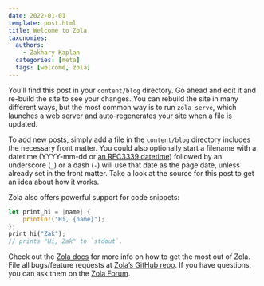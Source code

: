 ```yaml
---
date: 2022-01-01
template: post.html
title: Welcome to Zola
taxonomies:
  authors:
    - Zakhary Kaplan
  categories: [meta]
  tags: [welcome, zola]
---
```


You’ll find this post in your `content/blog` directory. Go ahead and edit it and re-build the site to see your changes.
You can rebuild the site in many different ways, but the most common way is to run `zola serve`, which launches a web server and auto-regenerates your site when a file is updated.

<!-- more -->

To add new posts, simply add a file in the `content/blog` directory includes the necessary front matter.
You could also optionally start a filename with a datetime (YYYY-mm-dd or [an RFC3339 datetime](https://www.ietf.org/rfc/rfc3339.txt)) followed by an underscore (`_`) or a dash (`-`) will use that date as the page date, unless already set in the front matter.
Take a look at the source for this post to get an idea about how it works.

Zola also offers powerful support for code snippets:

```rust
let print_hi = |name| {
    println!("Hi, {name}");
};
print_hi("Zak");
// prints "Hi, Zak" to `stdout`.
```

Check out the [Zola docs][zola-docs] for more info on how to get the most out of Zola. File all bugs/feature requests at [Zola’s GitHub repo][zola-github].
If you have questions, you can ask them on the [Zola Forum][zola-forum].

[zola-docs]:   https://www.getzola.org/documentation
[zola-github]: https://github.com/getzola/zola
[zola-forum]:  https://zola.discourse.group
